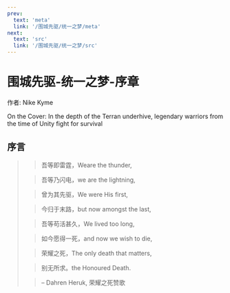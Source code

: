 ```yaml
---
prev:
  text: 'meta'
  link: '/围城先驱/统一之梦/meta'
next:
  text: 'src'
  link: '/围城先驱/统一之梦/src'
---
```


# 围城先驱-统一之梦-序章

作者: Nike Kyme

On the Cover: In the depth of the Terran underhive, legendary warriors from the time of Unity fight for survival

## 序言

> > 吾等即雷霆，Weare the thunder,
>
> > 吾等乃闪电，we are the lightning,
>
> > 曾为其先驱，We were His first,
>
> > 今归于末路，but now amongst the last,
>
> > 吾等苟活甚久，We lived too long,
>
> > 如今愿得一死，and now we wish to die,
>
> > 荣耀之死，The only death that matters,
>
> > 别无所求。the Honoured Death.
>
> > – Dahren Heruk, 荣耀之死赞歌
